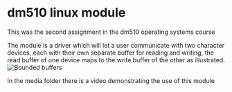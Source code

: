 # dm510 linux module

This was the second assignment in the dm510 operating systems course

The module is a driver which will let a user communicate with two character devices, each with their own separate buffer for reading and writing, the read buffer of one device maps to the write buffer of the other
as illustrated.
![Bounded buffers](/media/driver.png)

In the media folder there is a video demonstrating the use of this module
